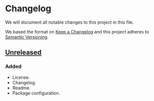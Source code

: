 <!--
    5th edition, a library for 5th edition D&D applications.
    Copyright (C) 2017  Ryan Y.

    This program is free software: you can redistribute it and/or modify
    it under the terms of the GNU General Public License as published by
    the Free Software Foundation, either version 3 of the License, or
    (at your option) any later version.

    This program is distributed in the hope that it will be useful,
    but WITHOUT ANY WARRANTY; without even the implied warranty of
    MERCHANTABILITY or FITNESS FOR A PARTICULAR PURPOSE.  See the
    GNU General Public License for more details.

    You should have received a copy of the GNU General Public License
    along with this program.  If not, see <https://www.gnu.org/licenses/>.
  -->
# Changelog
We will document all notable changes to this project in this file.

We based the format on [Keep a Changelog][] and this project adheres to
[Semantic Versioning][].

## [Unreleased][]
### Added
- License.
- Changelog.
- Readme.
- Package configuration.

[Keep a Changelog]: http://keepachangelog.com/en/1.0.0/
[Semantic Versioning]: http://semver.org/spec/v2.0.0.html
[Unreleased]: https://github.com/ryayak1460/5th
